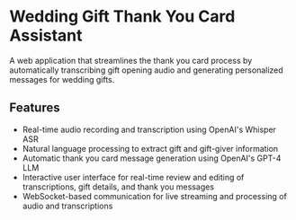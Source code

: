 # Wedding Gift Thank You Card Assistant

A web application that streamlines the thank you card process by automatically transcribing gift opening audio and generating personalized messages for wedding gifts.

## Features

- Real-time audio recording and transcription using OpenAI's Whisper ASR
- Natural language processing to extract gift and gift-giver information
- Automatic thank you card message generation using OpenAI's GPT-4 LLM
- Interactive user interface for real-time review and editing of transcriptions, gift details, and thank you messages
- WebSocket-based communication for live streaming and processing of audio and transcriptions
